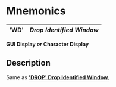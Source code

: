 # Mnemonics 

**'WD'** |  **_Drop Identified Window_**  
---|---  
  
**GUI Display _or_ Character Display**

##  Description

Same as [**'DROP' Drop Identified Window**.](drop.md)
